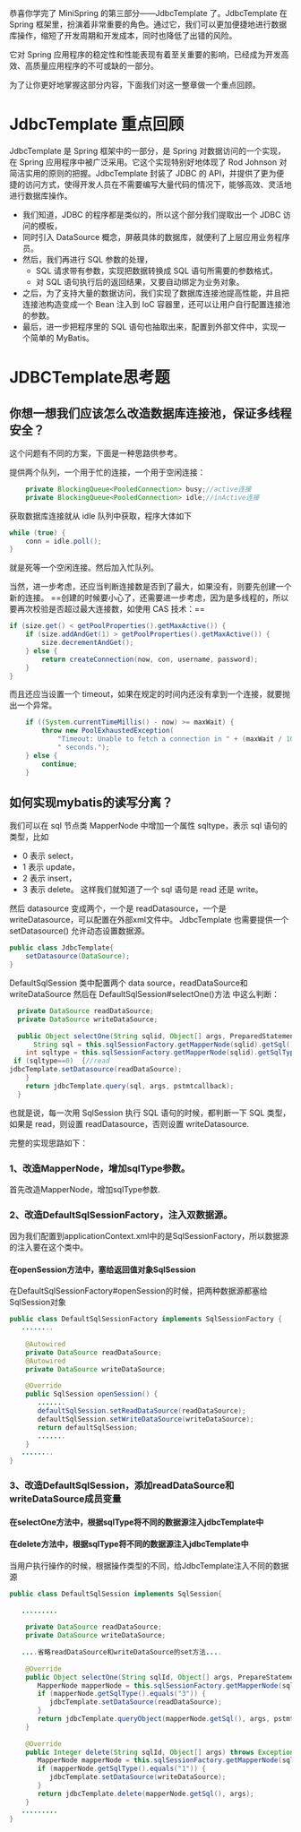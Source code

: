 恭喜你学完了 MiniSpring 的第三部分——JdbcTemplate 了。JdbcTemplate 在 Spring 框架里，扮演着非常重要的角色。通过它，我们可以更加便捷地进行数据库操作，缩短了开发周期和开发成本，同时也降低了出错的风险。

它对 Spring 应用程序的稳定性和性能表现有着至关重要的影响，已经成为开发高效、高质量应用程序的不可或缺的一部分。

为了让你更好地掌握这部分内容，下面我们对这一整章做一个重点回顾。

# JdbcTemplate 重点回顾

JdbcTemplate 是 Spring 框架中的一部分，是 Spring 对数据访问的一个实现，在 Spring 应用程序中被广泛采用。它这个实现特别好地体现了 Rod Johnson 对简洁实用的原则的把握。JdbcTemplate 封装了 JDBC 的 API，并提供了更为便捷的访问方式，使得开发人员在不需要编写大量代码的情况下，能够高效、灵活地进行数据库操作。
- 我们知道，JDBC 的程序都是类似的，所以这个部分我们提取出一个 JDBC 访问的模板，
- 同时引入 DataSource 概念，屏蔽具体的数据库，就便利了上层应用业务程序员。
- 然后，我们再进行 SQL 参数的处理，
	- SQL 请求带有参数，实现把数据转换成 SQL 语句所需要的参数格式，
	- 对 SQL 语句执行后的返回结果，又要自动绑定为业务对象。
- 之后，为了支持大量的数据访问，我们实现了数据库连接池提高性能，并且把连接池构造变成一个 Bean 注入到 IoC 容器里，还可以让用户自行配置连接池的参数。
- 最后，进一步把程序里的 SQL 语句也抽取出来，配置到外部文件中，实现一个简单的 MyBatis。

# JDBCTemplate思考题
## 你想一想我们应该怎么改造数据库连接池，保证多线程安全？
这个问题有不同的方案，下面是一种思路供参考。

提供两个队列，一个用于忙的连接，一个用于空闲连接：
```java
    private BlockingQueue<PooledConnection> busy;//active连接
    private BlockingQueue<PooledConnection> idle;//inActive连接
```
获取数据库连接就从 idle 队列中获取，程序大体如下
```java
while (true) {
	conn = idle.poll();
}
```
就是死等一个空闲连接。然后加入忙队列。

当然，进一步考虑，还应当判断连接数是否到了最大，如果没有，则要先创建一个新的连接。
==创建的时候要小心了，还需要进一步考虑，因为是多线程的，所以要再次校验是否超过最大连接数，如使用 CAS 技术：==

```java
if (size.get() < getPoolProperties().getMaxActive()) {
	if (size.addAndGet(1) > getPoolProperties().getMaxActive()) {
		size.decrementAndGet();
	} else {
		return createConnection(now, con, username, password);
	}
}
```
而且还应当设置一个 timeout，如果在规定的时间内还没有拿到一个连接，就要抛出一个异常。
```java
	if ((System.currentTimeMillis() - now) >= maxWait) {
		throw new PoolExhaustedException(
			"Timeout: Unable to fetch a connection in " + (maxWait / 1000) +
			" seconds.");
	} else {
		continue;
	}
```

## 如何实现mybatis的读写分离？
我们可以在 sql 节点类 MapperNode 中增加一个属性 sqltype，表示 sql 语句的类型，比如
- 0 表示 select，
- 1 表示 update，
- 2 表示 insert，
- 3 表示 delete。
这样我们就知道了一个 sql 语句是 read 还是 write。

然后 datasource 变成两个，一个是 readDatasource，一个是 writeDatasource，可以配置在外部xml文件中。
JdbcTemplate 也需要提供一个 setDatasource() 允许动态设置数据源。
```java
public class JdbcTemplate{
	setDatasource(DataSource);
}

```
DefaultSqlSession 类中配置两个 data source，readDataSource和writeDataSource
然后在 DefaultSqlSession#selectOne()方法 中这么判断：
```java
  private DataSource readDataSource;  
  private DataSource writeDataSource;  
  
  public Object selectOne(String sqlid, Object[] args, PreparedStatementCallback pstmtcallback) {
	  String sql = this.sqlSessionFactory.getMapperNode(sqlid).getSql();
	int sqltype = this.sqlSessionFactory.getMapperNode(sqlid).getSqlType();
 if (sqltype==0)  {//read
jdbcTemplate.setDatasource(readDataSource);
    }
    return jdbcTemplate.query(sql, args, pstmtcallback);
  }
```

也就是说，每一次用 SqlSession 执行 SQL 语句的时候，都判断一下 SQL 类型，如果是 read，则设置 readDatasource，否则设置 writeDatasource.

完整的实现思路如下：
### 1、改造MapperNode，增加sqlType参数。

首先改造MapperNode，增加sqlType参数. 
### 2、改造DefaultSqlSessionFactory，注入双数据源。 

因为我们配置到applicationContext.xml中的是SqlSessionFactory，所以数据源的注入要在这个类中。
#### 在openSession方法中，塞给返回值对象SqlSession
在DefaultSqlSessionFactory#openSession的时候，把两种数据源都塞给SqlSession对象
```java
public class DefaultSqlSessionFactory implements SqlSessionFactory {  
   ........  
  
    @Autowired  
    private DataSource readDataSource;  
    @Autowired  
    private DataSource writeDataSource;  
  
    @Override  
    public SqlSession openSession() {  
       .......  
       defaultSqlSession.setReadDataSource(readDataSource);  
       defaultSqlSession.setWriteDataSource(writeDataSource);  
       return defaultSqlSession;  
       .......  
    }  
   ........  
}
```
### 3、改造DefaultSqlSession，添加readDataSource和writeDataSource成员变量
#### 在selectOne方法中，根据sqlType将不同的数据源注入jdbcTemplate中 
#### 在delete方法中，根据sqlType将不同的数据源注入jdbcTemplate中 

当用户执行操作的时候，根据操作类型的不同，给JdbcTemplate注入不同的数据源
```java
public class DefaultSqlSession implements SqlSession{  
     
   .........  
  
    private DataSource readDataSource;  
    private DataSource writeDataSource;  
  
   ....省略readDataSource和writeDataSource的set方法....  
  
    @Override  
    public Object selectOne(String sqlId, Object[] args, PrepareStatementCallBack pstmtcallback) throws Exception {  
       MapperNode mapperNode = this.sqlSessionFactory.getMapperNode(sqlId);  
       if (mapperNode.getSqlType().equals("3")) {  
          jdbcTemplate.setDataSource(readDataSource);  
       }  
       return jdbcTemplate.queryObject(mapperNode.getSql(), args, pstmtcallback);  
    }  
  
    @Override  
    public Integer delete(String sqlId, Object[] args) throws Exception {  
       MapperNode mapperNode = this.sqlSessionFactory.getMapperNode(sqlId);  
       if (mapperNode.getSqlType().equals("1")) {  
          jdbcTemplate.setDataSource(writeDataSource);  
       }  
       return jdbcTemplate.delete(mapperNode.getSql(), args);  
    }  
   .........  
}
```